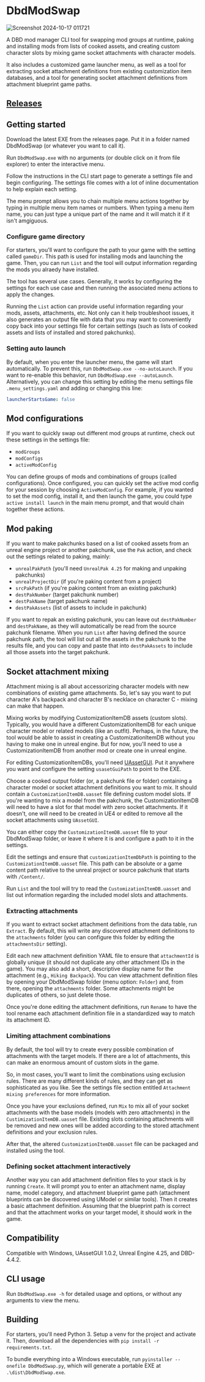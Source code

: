 # DbdModSwap

![Screenshot 2024-10-17 011721](https://github.com/user-attachments/assets/16e1a76b-da54-40f8-885e-373f2782f5d5)

A DBD mod manager CLI tool for swapping mod groups at runtime, paking and installing mods from lists of cooked assets,
and creating custom character slots by mixing game socket attachments with character models.

It also includes a customized game launcher menu, as well as a tool for extracting socket attachment definitions
from existing customization item databases, and a tool for generating socket attachment definitions
from attachment blueprint game paths.

## [Releases](https://github.com/rizzlesauce/DbdModSwap/releases)

## Getting started

Download the latest EXE from the releases page. Put it in a folder named DbdModSwap (or whatever
you want to call it).

Run `DbdModSwap.exe` with no arguments (or double click on it from file explorer) to enter the
interactive menu.

Follow the instructions in the CLI start page to generate a settings file and begin configuring. The
settings file comes with a lot of inline documentation to help explain each setting.

The menu prompt allows you to chain multiple menu actions together by typing in multiple menu item
names or numbers. When typing a menu item name, you can just type a unique part of the name and it
will match it if it isn't amgiguous.

### Configure game directory

For starters, you'll want to configure the path to your game with the setting called `gameDir`. This
path is used for installing mods and launching the game. Then, you can run `List` and the tool will
output information regarding the mods you alraedy have installed.

The tool has several use cases. Generally, it works by configuring the settings for each use case
and then running the associated menu actions to apply the changes.

Running the `List` action can provide useful information regarding your mods, assets, attachments,
etc. Not only can it help troubleshoot issues, it also generates an output file with data that
you may want to conveniently copy back into your settings file for certain settings (such as lists
of cooked assets and lists of installed and stored pakchunks).

### Setting auto launch

By default, when you enter the launcher menu, the game will start automatically. To prevent this,
run `DbdModSwap.exe --no-autoLaunch`. If you want to re-enable this behavior, run
`DbdModSwap.exe --autoLaunch`. Alternatively, you can change this setting by editing the menu
settings file `.menu_settings.yaml` and adding or changing this line:
```yaml
launcherStartsGame: false
```

## Mod configurations

If you want to quickly swap out different mod groups at runtime, check out these settings in the
settings file:
* `modGroups`
* `modConfigs`
* `activeModConfig`

You can define groups of mods and combinations of groups (called configurations). Once configured,
you can quickly set the active mod config for your session by choosing `ActiveModConfig`. For
example, if you wanted to set the mod config, install it, and then launch the game, you could
type `active install launch` in the main menu prompt, and that would chain together these
actions.

## Mod paking

If you want to make pakchunks based on a list of cooked assets from an unreal engine project or
another pakchunk, use the `Pak` action, and check out the settings related to paking, mainly:
* `unrealPakPath` (you'll need `UnrealPak 4.25` for making and unpaking pakchunks)
* `unrealProjectDir` (if you're paking content from a project)
* `srcPakPath` (if you're paking content from an existing pakchunk)
* `destPakNumber` (target pakchunk number)
* `destPakName` (target pakchunk name)
* `destPakAssets` (list of assets to include in pakchunk)

If you want to repak an existing pakchunk, you can leave out `destPakNumber` and `destPakName`, as they
will automatically be read from the source pakchunk filename. When you run `List` after having defined
the source pakchunk path, the tool will list out all the assets in the pakchunk to the results file,
and you can copy and paste that into `destPakAssets` to include all those assets into the target pakchunk.

## Socket attachment mixing

Attachment mixing is all about accessorizing character models with new combinations of existing game
attachments. So, let's say you want to put character A's backpack and character B's necklace on
character C - mixing can make that happen.

Mixing works by modifying CustomizationItemDB assets (custom slots). Typically, you would have a different
CustomizationItemDB for each unique character model or related models (like an outfit).
Perhaps, in the future, the tool would be able to assist in creating a CustomizationItemDB
without you having to make one in unreal engine. But for now, you'll need to use a
CustomizationItemDB from another mod or create one in unreal engine.

For editing CustomizationItemDBs, you'll need [UAssetGUI](https://github.com/atenfyr/UAssetGUI). Put it
anywhere you want and configure the setting `usasetGuiPath` to point to the EXE.

Choose a cooked output folder (or, a pakchunk file or folder) containing a character model or socket attachment
definitions you want to mix. It should contain a `CustomizationItemDB.uasset` file defining custom model slots.
If you're wanting to mix a model from the pakchunk, the CustomizationItemDB will need to have a slot for that
model with zero socket attachments. If it doesn't, one will need to be created in UE4 or edited to remove all
the socket attachments using `UAssetGUI`.

You can either copy the `CustomizationItemDB.uasset` file to your DbdModSwap folder, or
leave it where it is and configure a path to it in the settings.

Edit the settings and ensure that `customizationItemDbPath` is pointing to the `CustomizationItemDB.uasset` file.
This path can be absolute or a game content path relative to the unreal project or source pakchunk that
starts with `/Content/`.

Run `List` and the tool will try to read the `CustomizationItemDB.uasset` and list out information regarding
the included model slots and attachments.

### Extracting attachments

If you want to extract socket attachment definitions from the data table, run `Extract`.
By default, this will write any discovered attachment definitions to the `attachments` folder
(you can configure this folder by editing the `attachmentsDir` setting).

Edit each new attachment definition YAML file to ensure that `attachmentId`
is globally unique (it should not duplicate any other attachment IDs in the game).
You may also add a short, descriptive display name for the attachment (e.g., `Hiking Backpack`).
You can view attachment definition files by opening your DbdModSwap folder
(menu option: `Folder`) and, from there, opening the `attachments` folder.
Some attachments might be duplicates of others, so just delete those.

Once you're done editing the attachment definitions, run `Rename` to have the tool rename
each attachment definition file in a standardized way to match its attachment ID.

### Limiting attachment combinations

By default, the tool will try to create every possible combination of attachments with the target
models. If there are a lot of attachments, this can make an enormous amount of custom slots in the
game.

So, in most cases, you'll want to limit the combinations using exclusion rules. There are many
different kinds of rules, and they can get as sophisticated as you like. See the settings file
section entitled `Attachment mixing preferences` for more information.

Once you have your exclusions defined, run `Mix` to mix all of your socket attachments
with the base models (models with zero attachments) in the `CustimizationItemDB.uasset` file.
Existing slots containing attachments will be removed and new ones will be added according to
the stored attachment definitions and your exclusion rules.

After that, the altered `CustomizationItemDB.uasset` file can be packaged and installed using
the tool.

### Defining socket attachment interactively
Another way you can add attachment definition files to your stack is by running `Create`. It will
prompt you to enter an attachment name, display name, model category, and attachment
blueprint game path (attachment blueprints can be discovered using UModel or similar tools).
Then it creates a basic attachment definition. Assuming that the blueprint path is correct
and that the attachment works on your target model, it should work in the game.

## Compatibility

Compatible with Windows, UAssetGUI 1.0.2, Unreal Engine 4.25, and DBD-4.4.2.

## CLI usage

Run `DbdModSwap.exe -h` for detailed usage and options, or without any arguments to view the menu.

## Building

For starters, you'll need Python 3. Setup a venv for the project and activate it.
Then, download all the dependencies with `pip install -r requirements.txt`.

To bundle everything into a Windows executable, run `pyinstaller --onefile DbdModSwap.py`,
which will generate a portable EXE at `.\dist\DbdModSwap.exe`.
